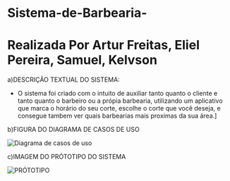 # Sistema-de-Barbearia-

# Realizada Por Artur Freitas, Eliel Pereira, Samuel, Kelvson

a)DESCRIÇÃO TEXTUAL DO SISTEMA:
- O sistema foi criado com o intuito de auxiliar tanto quanto o cliente e tanto quanto o barbeiro ou a própia barbearia, utilizando um aplicativo que marca o horário do seu corte, escolhe o corte que você deseja, e consegue tambem ver quais barbearias mais proximas da sua área.]
  
b)FIGURA DO DIAGRAMA DE CASOS DE USO 

![Diagrama de casos de uso](URL_da_Imagem)

c)IMAGEM DO PRÓTOTIPO DO SISTEMA

![PRÓTOTIPO](![image](https://github.com/ArturFreitasgf/SIstema-de-Barbearia-/assets/130927000/a0966ec2-1d46-46f5-9ba1-702a152684cd)
)

